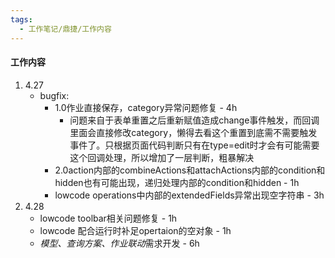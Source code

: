 ```yaml
---
tags:
  - 工作笔记/鼎捷/工作内容
---
```

#### 工作内容
1. 4.27
	- bugfix:
		- 1.0作业直接保存，category异常问题修复 - 4h
			- 问题来自于表单重置之后重新赋值造成change事件触发，而回调里面会直接修改category，懒得去看这个重置到底需不需要触发事件了。只根据页面代码判断只有在type=edit时才会有可能需要这个回调处理，所以增加了一层判断，粗暴解决
		- 2.0action内部的combineActions和attachActions内部的condition和hidden也有可能出现，递归处理内部的condition和hidden - 1h
		- lowcode operations中内部的extendedFields异常出现空字符串 - 3h
2. 4.28
	- lowcode toolbar相关问题修复 - 1h
	- lowcode 配合运行时补足opertaion的空对象 - 1h
	- *模型、查询方案、作业联动*需求开发 - 6h